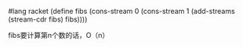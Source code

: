 #lang racket
(define fibs
  (cons-stream 0 (cons-stream 1 (add-streams (stream-cdr fibs) fibs))))


fibs要计算第n个数的话，O（n）